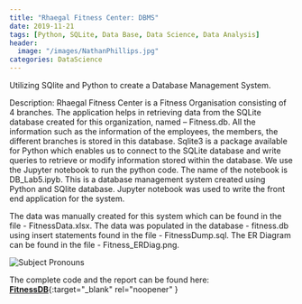 ```yaml
---
title: "Rhaegal Fitness Center: DBMS"
date: 2019-11-21
tags: [Python, SQLite, Data Base, Data Science, Data Analysis]
header:
  image: "/images/NathanPhillips.jpg"
categories: DataScience
---
```


Utilizing SQlite and Python to create a Database Management System.

Description: Rhaegal Fitness Center is a Fitness Organisation consisting of 4 branches. The application helps in retrieving data from the SQLite database created for this organization, named – Fitness.db. All the information such as the information of the employees, the members, the different branches is stored in this database. Sqlite3 is a package available for Python which enables us to connect to the SQLite database and write queries to retrieve or modify information stored within the database. We use the Jupyter notebook to run the python code. The name of the notebook is DB_Lab5.ipyb. This is a database management system created using Python and SQlite database. Jupyter notebook was used to write the front end application for the system.

The data was manually created for this system which can be found in the file - FitnessData.xlsx. The data was populated in the database - fitness.db using insert statements found in the file - FitnessDump.sql. The ER Diagram can be found in the file - Fitness_ERDiag.png.

<img
src="images/Fitness_ERDiag.jpg"
raw=true
alt="Subject Pronouns"
style="margin-right: 10px;"
/>

The complete code and the report can be found here: [**FitnessDB**](https://github.com/SurajSajjan/FitnessDatabase){:target="_blank" rel="noopener" }